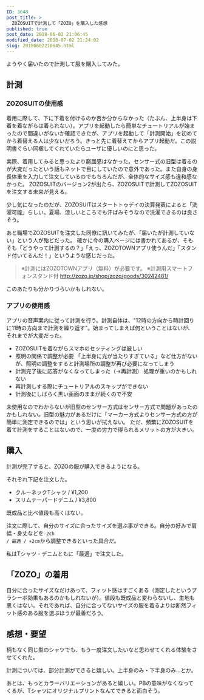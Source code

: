 ```yaml
---
ID: 3648
post_title: >
  ZOZOSUITで計測して「ZOZO」を購入した感想
published: true
post_date: 2018-06-02 21:06:45
modified_date: 2018-07-02 21:24:02
slug: 20180602210645.html
---
```

ようやく届いたので計測して服を購入してみた。

<h2>計測</h2>

<h3>ZOZOSUITの使用感</h3>

着用に際して、下に下着を付けるのか否か分からなかった（たぶん、上半身は下着を着ながらは着られない）。アプリを起動したら簡単なチュートリアルが始まったので間違いがないか確認できたが、アプリを起動して「計測開始」を初めてから着替える人は少ないだろう。きっと先に着替えてからアプリ起動だ。この説明書ぐらい同梱してくれていたらユーザに優しいのにと思った。

実際、着用してみると思ったより窮屈感はなかった。センサー式の旧型は着るのが大変だったという話もネットで目にしていたので意外であった。また自身の身長体重を入力して注文しているのでもちろんだが、全体的なサイズ感も違和感なかった。
ZOZOSUITのバージョン2が出たら、ZOZOSUITで計測してZOZOSUITを注文する未来が見える。

少し気になったのだが、ZOZOSUITはスタートトゥデイの決算発表によると「洗濯可能」らしい。夏場、涼しいところでも汗ばみそうなので洗濯できるのは良さそう。

あと職場でZOZOSUITを注文した同僚に訊いてみたが、「届いたが計測していない」という人が殆どだった。
確かに今の購入ページには書かれてあるが、そもそも「どうやって計測するの？」「えっ、ZOZOTOWNアプリ使うんだ」「スタンド付いてるんだ！」というような感じだった。

<blockquote>※計測にはZOZOTOWNアプリ（無料）が必要です。
※計測用スマートフォンスタンド付
<a href="http://zozo.jp/shop/zozo/goods/30242481/">http://zozo.jp/shop/zozo/goods/30242481/</a></blockquote>

このあたりも分かりづらいかもしれない。

<h3>アプリの使用感</h3>

アプリの音声案内に従って計測を行う。計測自体は、"12時の方向から時計回りに11時の方向まで計測を繰り返す"。始まってしまえば何ということはないが、それまでが大変だった。

<ul>
<li>ZOZOSUITを着ながらスマホのセッティングは厳しい</li>
<li>照明の関係で調整が必要
「上半身に光が当たりすぎている」など仕方がないが、照明の調整をすると計測場所の調整が再び必要になってしまう</li>
<li>計測完了後に応答がなくなってしまった（→再計測）
処理が重いのかもしれない</li>
<li>再計測しする際にチュートリアルのスキップができない</li>
<li>計測後にしばらく黒い画面のままが続くので不安</li>
</ul>

未使用なのでわからないが旧型のセンサー方式はセンサー方式で問題があったのかもしれない。旧型の魅力があるだけに「マーカー方式よりセンサー方式の方が簡単に測定できるのでは」という思いが拭えない。
ただ、頻繁にZOZOSUITを着て計測をすることはないので、一度の労力で得られるメリットの方が大きい。

<h2>購入</h2>

計測が完了すると、ZOZOの服が購入できるようになる。

それぞれ下記を注文した。

<ul>
<li>クルーネックTシャツ / ¥1,200</li>
<li>スリムテーパードデニム / ¥3,800</li>
</ul>

既成品と比べ値段も高くはない。

注文に際して、自分のサイズに合ったサイズを選ぶ事ができる。自分の好みで肩幅・身丈などを<code>-2ch / 最適 / +2cm</code>から調整できるといった具合だ。

私はTシャツ・デニムともに「最適」で注文した。

<h2>「ZOZO」の着用</h2>

自分に合ったサイズなだけあって、フィット感はすごくある（測定したというプラシーボ効果もあるのかもしれないが）。値段も既成品と変わらないし、生地も悪くはない。それであれば、自分に合ってないサイズの服を着るよりは断然フィット感のある服を選ぶほうが最善だろう。

<h2>感想・要望</h2>

柄もなく同じ型のシャツでも、もう一度注文したいなと思わせてくれる体験をさせてくれた。

計測については、部分計測ができると嬉しい。上半身のみ・下半身のみ…とか。

あとは、もっとカラーバリエーションがあると嬉しい。PBの意味がなくなってくるが、Tシャツにオリジナルプリントなんてできると面白そう。